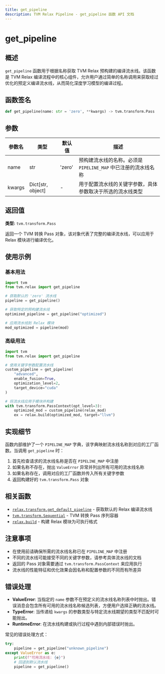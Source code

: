 ```yaml
---
title: get_pipeline
description: TVM Relax Pipeline - get_pipeline 函数 API 文档
---
```


# get_pipeline

## 概述

`get_pipeline` 函数用于根据名称获取 TVM Relax 预构建的编译流水线。该函数是 TVM Relax 编译流程中的核心组件，允许用户通过简单的名称调用来获取经过优化的预定义编译流水线，从而简化深度学习模型的编译过程。

## 函数签名

```python
def get_pipeline(name: str = 'zero', **kwargs) -> tvm.transform.Pass
```

## 参数

| 参数名 | 类型 | 默认值 | 描述 |
|--------|------|--------|------|
| name | str | 'zero' | 预构建流水线的名称。必须是 `PIPELINE_MAP` 中已注册的流水线名称 |
| kwargs | Dict[str, object] | - | 用于配置流水线的关键字参数，具体参数取决于所选的流水线类型 |

## 返回值

**类型:** `tvm.transform.Pass`

返回一个 TVM 转换 Pass 对象，该对象代表了完整的编译流水线，可以应用于 Relax 模块进行编译优化。

## 使用示例

### 基本用法

```python
import tvm
from tvm.relax import get_pipeline

# 获取默认的 'zero' 流水线
pipeline = get_pipeline()

# 获取特定的预构建流水线
optimized_pipeline = get_pipeline("optimized")

# 应用流水线到 Relax 模块
mod_optimized = pipeline(mod)
```

### 高级用法

```python
import tvm
from tvm.relax import get_pipeline

# 使用关键字参数配置流水线
custom_pipeline = get_pipeline(
    "advanced", 
    enable_fusion=True,
    optimization_level=2,
    target_device="cuda"
)

# 将流水线应用于模块并构建
with tvm.transform.PassContext(opt_level=3):
    optimized_mod = custom_pipeline(relax_mod)
    ex = relax.build(optimized_mod, target="llvm")
```

## 实现细节

函数内部维护了一个 `PIPELINE_MAP` 字典，该字典映射流水线名称到对应的工厂函数。当调用 `get_pipeline` 时：

1. 首先检查请求的流水线名称是否在 `PIPELINE_MAP` 中注册
2. 如果名称不存在，抛出 `ValueError` 异常并列出所有可用的流水线名称
3. 如果名称存在，调用对应的工厂函数并传入所有关键字参数
4. 返回构建好的 `tvm.transform.Pass` 对象

## 相关函数

- [`relax.transform.get_default_pipeline`](./get_default_pipeline.md) - 获取默认的 Relax 编译流水线
- [`tvm.transform.Sequential`](./Sequential.md) - TVM 转换 Pass 序列容器
- [`relax.build`](./build.md) - 构建 Relax 模块为可执行格式

## 注意事项

- 在使用前请确保所需的流水线名称已在 `PIPELINE_MAP` 中注册
- 不同的流水线可能接受不同的关键字参数，请参考具体流水线的文档
- 返回的 Pass 对象需要通过 `tvm.transform.PassContext` 来应用执行
- 流水线的性能特征和优化效果会因名称和配置参数的不同而有所差异

## 错误处理

- **ValueError**: 当指定的 `name` 参数不在预定义的流水线名称列表中时抛出。错误消息会包含所有可用的流水线名称候选列表，方便用户选择正确的流水线。
- **TypeError**: 当传递给 `kwargs` 的参数类型与特定流水线期望的类型不匹配时可能抛出。
- **RuntimeError**: 在流水线构建或执行过程中遇到内部错误时抛出。

常见的错误处理方式：

```python
try:
    pipeline = get_pipeline("unknown_pipeline")
except ValueError as e:
    print(f"可用流水线: {e}")
    # 回退到默认流水线
    pipeline = get_pipeline()
```